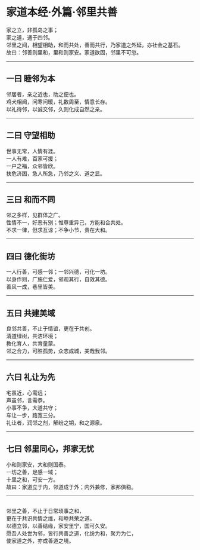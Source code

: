 # 家道本经·外篇·邻里共善

家之立，非孤岛之事；  
家之道，通于四邻。  
邻里之间，相望相助，和而共处，善而共行，乃家道之外延，亦社会之基石。  
故曰：邻善则里和，里和则家安。家道欲固，邻里不可忽。

---

## 一曰 睦邻为本

邻居者，亲之近也，助之便也。  
鸡犬相闻，问寒问暖，礼数周至，情意长存。  
以礼待邻，以诚交邻，久则化成自然之亲。

---

## 二曰 守望相助

世事无常，人情有涯。  
一人有难，百家可援；  
一户之福，众邻皆欣。  
扶危济困，急人所急，乃邻之义、道之显。

---

## 三曰 和而不同

邻之多样，见群体之广。  
性情不一，好恶有别；惟尊重异己，方能和合共处。  
不求一律，但求互谅；不争小节，贵在大和。

---

## 四曰 德化街坊

一人行善，可感一邻；一邻兴德，可化一坊。  
以身作则，广施仁爱，邻观其行，自效其德。  
善风一成，巷里皆美。

---

## 五曰 共建美域

良邻共善，不止于情谊，更在于共创。  
清道绿树，共洁环境；  
教化育人，共育童蒙。  
邻之合力，可胜孤势，众志成城，美哉我邻。

---

## 六曰 礼让为先

宅虽近，心需远；   
声虽邻，言需恭。  
小事不争，大道共守；  
车让一步，路宽三分。  
礼让者，润邻之剂，解纷之钥，和之源泉。

---

## 七曰 邻里同心，邦家无忧

小和则家安，大和则国泰。  
一坊之善，足感一域；  
十里之和，可安一方。  
故曰：家道立于内，邻道成于外；内外兼修，家邦俱稳。

---

##

邻里之善，不止于日常琐事之和，  
更在于共识共情之维，和睦共荣之道。  
以德立邻，以善结缘，家安里宁，国可久安。  
愿吾人处世为邻，皆行共善之道，化纷为和，聚力为仁，  
使家道之外，亦成善道之境。
